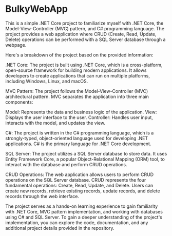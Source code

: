 # BulkyWebApp

This is a simple .NET Core project to familiarize myself with .NET Core, the Model-View-Controller (MVC) pattern, and C# programming language. The project provides a web application where CRUD (Create, Read, Update, Delete) operations can be performed with a SQL Server database through a webpage.

Here's a breakdown of the project based on the provided information:

.NET Core: The project is built using .NET Core, which is a cross-platform, open-source framework for building modern applications. It allows developers to create applications that can run on multiple platforms, including Windows, Linux, and macOS.

MVC Pattern: The project follows the Model-View-Controller (MVC) architectural pattern. MVC separates the application into three main components:

Model: Represents the data and business logic of the application.
View: Displays the user interface to the user.
Controller: Handles user input, interacts with the model, and updates the view.

C#: The project is written in the C# programming language, which is a strongly-typed, object-oriented language used for developing .NET applications. C# is the primary language for .NET Core development.

SQL Server: The project utilizes a SQL Server database to store data. It uses Entity Framework Core, a popular Object-Relational Mapping (ORM) tool, to interact with the database and perform CRUD operations.

CRUD Operations: The web application allows users to perform CRUD operations on the SQL Server database. CRUD represents the four fundamental operations: Create, Read, Update, and Delete. Users can create new records, retrieve existing records, update records, and delete records through the web interface.

The project serves as a hands-on learning experience to gain familiarity with .NET Core, MVC pattern implementation, and working with databases using C# and SQL Server. To gain a deeper understanding of the project's implementation, you can explore the code, documentation, and any additional project details provided in the repository.
